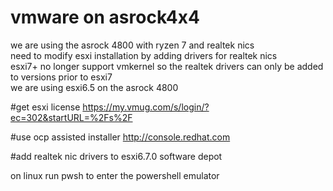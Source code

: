 # vmware on asrock4x4 
 we are using the asrock 4800 with ryzen 7 and realtek nics \
 need to modify esxi installation by adding drivers for realtek nics \
 esxi7+ no longer support vmkernel so the realtek drivers can only be added to versions prior to esxi7 \
 we are using esxi6.5 on the asrock 4800 
 
 #get esxi license 
 https://my.vmug.com/s/login/?ec=302&startURL=%2Fs%2F 
 
 #use ocp assisted installer
 http://console.redhat.com
 
 
 #add realtek nic drivers to esxi6.7.0 software depot 
 
 on linux run pwsh to enter the powershell emulator 
 
 
 
 
